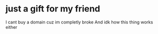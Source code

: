 # just a gift for my friend
I cant buy a domain cuz im completly broke
And idk how this thing works either
